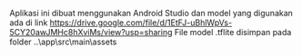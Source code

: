 Aplikasi ini dibuat menggunakan Android Studio dan model yang digunakan ada di link
https://drive.google.com/file/d/1EtFJ-uBhlWpVs-5CY20awJMHc8hXviMs/view?usp=sharing
File model .tflite disimpan pada folder ..\app\src\main\assets

